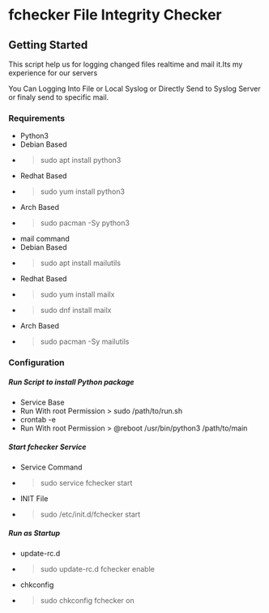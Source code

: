 # fchecker File Integrity Checker

## Getting Started

This script help us for logging changed files realtime and mail it.Its my experience for our servers

You Can Logging Into File or Local Syslog or Directly Send to Syslog Server or finaly send to specific mail.

### Requirements

- Python3
 - Debian Based
  - > sudo apt install python3
 - Redhat Based
  - > sudo yum install python3
 - Arch Based
  - > sudo pacman -Sy python3
- mail command
 - Debian Based
  - > sudo apt install mailutils
 - Redhat Based
  - > sudo yum install mailx
  - > sudo dnf install mailx
 - Arch Based
  - > sudo pacman -Sy mailutils 
### Configuration

##### Run Script to install Python package
- Service Base
 - Run With root Permission > sudo /path/to/run.sh
- crontab -e
 - Run With root Permission > @reboot /usr/bin/python3 /path/to/main 

##### Start fchecker Service
- Service Command
 - > sudo service fchecker start
- INIT File
 - > sudo /etc/init.d/fchecker start

##### Run as Startup
- update-rc.d
 - > sudo update-rc.d fchecker enable
- chkconfig
 - > sudo chkconfig fchecker on
